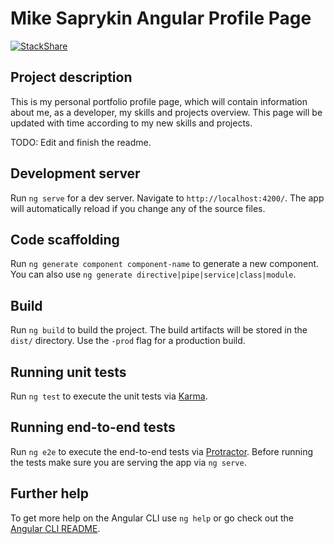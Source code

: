 # Mike Saprykin Angular Profile Page
[![StackShare](https://img.shields.io/badge/tech-stack-0690fa.svg?style=flat)](https://stackshare.io/MikeSaprykin/angular-2-cli)

## Project description
This is my personal portfolio profile page, which will contain information about me,
as a developer, my skills and projects overview. This page will be updated with time
according to my new skills and projects.

TODO: Edit and finish the readme.

## Development server

Run `ng serve` for a dev server. Navigate to `http://localhost:4200/`. The app will automatically reload if you change any of the source files.

## Code scaffolding

Run `ng generate component component-name` to generate a new component. You can also use `ng generate directive|pipe|service|class|module`.

## Build

Run `ng build` to build the project. The build artifacts will be stored in the `dist/` directory. Use the `-prod` flag for a production build.

## Running unit tests

Run `ng test` to execute the unit tests via [Karma](https://karma-runner.github.io).

## Running end-to-end tests

Run `ng e2e` to execute the end-to-end tests via [Protractor](http://www.protractortest.org/).
Before running the tests make sure you are serving the app via `ng serve`.

## Further help

To get more help on the Angular CLI use `ng help` or go check out the [Angular CLI README](https://github.com/angular/angular-cli/blob/master/README.md).
